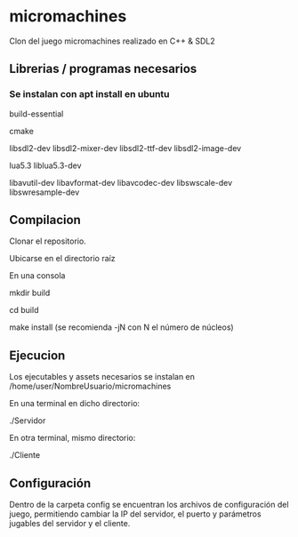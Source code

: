 # micromachines
Clon del juego micromachines realizado en C++ & SDL2

## Librerias / programas necesarios

### Se instalan con apt install en ubuntu

build-essential

cmake

libsdl2-dev libsdl2-mixer-dev libsdl2-ttf-dev libsdl2-image-dev

lua5.3 liblua5.3-dev

libavutil-dev libavformat-dev libavcodec-dev libswscale-dev libswresample-dev

## Compilacion

Clonar el repositorio.

Ubicarse en el directorio raíz

En una consola

  mkdir build

  cd build

  make install (se recomienda -jN con N el número de núcleos)
  
## Ejecucion
Los ejecutables y assets necesarios se instalan en /home/user/NombreUsuario/micromachines

En una terminal en dicho directorio:
  
  ./Servidor
  
En otra terminal, mismo directorio:
  
  ./Cliente
  
## Configuración
Dentro de la carpeta config se encuentran los archivos de configuración del juego, permitiendo cambiar la IP del servidor, el puerto y parámetros jugables del servidor y el cliente.
